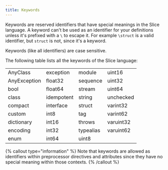 ```yaml
---
title: Keywords
---
```


[comment]: <> (TODO: add a link to 'identifiers::escaping' to the first paragraph)
[comment]: <> (TODO: add links for each keyword to the page where it's talked about)
[comment]: <> (TODO: Change the formatting of the keyword table so it has vertical bars)
[comment]: <> (TODO: Can we allow header-less tables?)

Keywords are reserved identifiers that have special meanings in the Slice language. A keyword can't be used as an identifier for your definitions unless it's prefixed with a `\` to escape it. For example `\struct` is a valid identifier, but `struct` is not, since it's a keyword.

Keywords (like all identifiers) are case sensitive.

The following table lists all the keywords of the Slice language:

|              |            |           |           |
| ------------ | ---------- | --------- | --------- |
| AnyClass     | exception  | module    | uint16    |
| AnyException | float32    | sequence  | uint32    |
| bool         | float64    | stream    | uint64    |
| class        | idempotent | string    | unchecked |
| compact      | interface  | struct    | varint32  |
| custom       | int8       | tag       | varint62  |
| dictionary   | int16      | throws    | varuint32 |
| encoding     | int32      | typealias | varuint62 |
| enum         | int64      | uint8     |           |

{% callout type="information" %}
Note that keywords are allowed as identifiers within preprocessor directives and attributes since they have no special meaning within those contexts.
{% /callout %}

